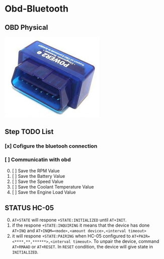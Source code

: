 # Obd-Bluetooth
## OBD Physical
![examples](/images/obd2_samping.jpg) 
## Step TODO List
### [x] Cofigure the bluetooh connection
### [ ] Communicatin with obd
0. [ ] Save the RPM Value
0. [ ] Save the Battery Value
0. [ ] Save the Speed Value
0. [ ] Save the Coolant Temperature Value
0. [ ] Save the Engine Load Value
## STATUS HC-05
0. ``AT+STATE`` will respone ``+STATE:INITIALIZED`` until ``AT+INIT``.
0. if the respone ``+STATE:INQUIRING`` it means that the device has done ``AT+INQ`` and ``AT+INQM=<mode>,<amount device>,<interval timeout>``
0. it will respone ``+STATE:PAIRING`` when HC-05 configured to ``AT+PAIR=<****,**,******>,<interval timeout>``. To unpair the device, command ``AT+RMAAD`` or ``AT+RESET``. In ``RESET`` condition, the device will give state in ``INITIALIZED``.
